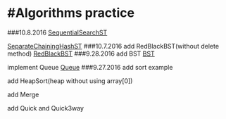 #Algorithms practice
=====================
###10.8.2016
[SequentialSearchST](https://github.com/ChasYuan/Algorithms/blob/master/src/chas/search/SequentialSearchST.java)

[SeparateChainingHashST](https://github.com/ChasYuan/Algorithms/blob/master/src/chas/search/SeparateChainingHashST.java)
###10.7.2016
add RedBlackBST(without delete method) [RedBlackBST](https://github.com/ChasYuan/Algorithms/blob/master/src/chas/search/RedBlackBST.java)
###9.28.2016
add BST [BST](https://github.com/ChasYuan/Algorithms/tree/master/src/chas/search)

implement Queue [Queue](https://github.com/ChasYuan/Algorithms/tree/master/src/chas/datastructure)
###9.27.2016
add sort example

add HeapSort(heap without using array[0])

add Merge

add Quick and Quick3way
